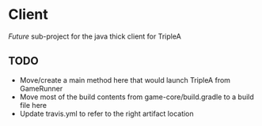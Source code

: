 # Client
*Future* sub-project for the java thick client for TripleA


## TODO
- Move/create a main method here that would launch TripleA from GameRunner
- Move most of the build contents from game-core/build.gradle to a build 
file here
- Update travis.yml to refer to the right artifact location
